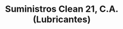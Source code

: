 ---
title: "Suministros Clean 21, C.A. (Lubricantes)"
url: /caracas/suministros-clean-21-c-a-lubricantes/
shop: piezas de automóviles
---